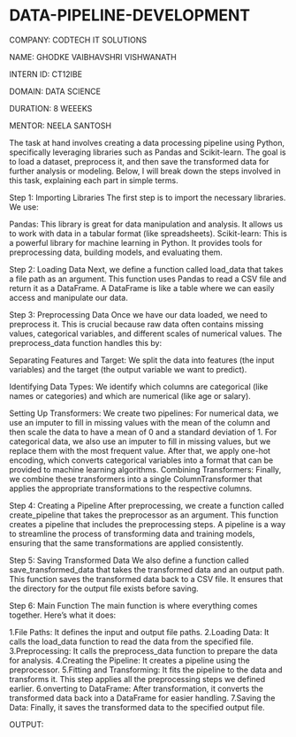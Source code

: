 # DATA-PIPELINE-DEVELOPMENT

COMPANY: CODTECH IT SOLUTIONS

NAME: GHODKE VAIBHAVSHRI VISHWANATH

INTERN ID: CT12IBE

DOMAIN: DATA SCIENCE

DURATION: 8 WEEEKS

MENTOR: NEELA SANTOSH

The task at hand involves creating a data processing pipeline using Python, specifically leveraging libraries such as Pandas and Scikit-learn. The goal is to load a dataset, preprocess it, and then save the transformed data for further analysis or modeling. Below, I will break down the steps involved in this task, explaining each part in simple terms.

Step 1: Importing Libraries
The first step is to import the necessary libraries. We use:

Pandas: This library is great for data manipulation and analysis. It allows us to work with data in a tabular format (like spreadsheets).
Scikit-learn: This is a powerful library for machine learning in Python. It provides tools for preprocessing data, building models, and evaluating them.

Step 2: Loading Data
Next, we define a function called load_data that takes a file path as an argument. 
This function uses Pandas to read a CSV file and return it as a DataFrame.
A DataFrame is like a table where we can easily access and manipulate our data.

Step 3: Preprocessing Data
Once we have our data loaded, we need to preprocess it. 
This is crucial because raw data often contains missing values, categorical variables, and different scales of numerical values. 
The preprocess_data function handles this by:

Separating Features and Target: We split the data into features (the input variables) and the target (the output variable we want to predict).

Identifying Data Types: We identify which columns are categorical (like names or categories) and which are numerical (like age or salary).

Setting Up Transformers: We create two pipelines:
For numerical data, we use an imputer to fill in missing values with the mean of the column and then scale the data to have a mean of 0 and a standard deviation of 1.
For categorical data, we also use an imputer to fill in missing values, but we replace them with the most frequent value.
After that, we apply one-hot encoding, which converts categorical variables into a format that can be provided to machine learning algorithms.
Combining Transformers: Finally, we combine these transformers into a single ColumnTransformer that applies the appropriate transformations to the respective columns.

Step 4: Creating a Pipeline
After preprocessing, we create a function called create_pipeline that takes the preprocessor as an argument.
This function creates a pipeline that includes the preprocessing steps.
A pipeline is a way to streamline the process of transforming data and training models, ensuring that the same transformations are applied consistently.

Step 5: Saving Transformed Data
We also define a function called save_transformed_data that takes the transformed data and an output path.
This function saves the transformed data back to a CSV file.
It ensures that the directory for the output file exists before saving.

Step 6: Main Function
The main function is where everything comes together. Here’s what it does:

1.File Paths: It defines the input and output file paths.
2.Loading Data: It calls the load_data function to read the data from the specified file.
3.Preprocessing: It calls the preprocess_data function to prepare the data for analysis.
4.Creating the Pipeline: It creates a pipeline using the preprocessor.
5.Fitting and Transforming: It fits the pipeline to the data and transforms it. This step applies all the preprocessing steps we defined earlier.
6.onverting to DataFrame: After transformation, it converts the transformed data back into a DataFrame for easier handling.
7.Saving the Data: Finally, it saves the transformed data to the specified output file.

OUTPUT:

